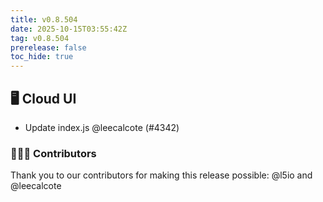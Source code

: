 ```yaml
---
title: v0.8.504
date: 2025-10-15T03:55:42Z
tag: v0.8.504
prerelease: false
toc_hide: true
---
```


## 🖥 Cloud UI

- Update index.js @leecalcote (#4342)

### 👨🏽‍💻 Contributors

Thank you to our contributors for making this release possible:
@l5io and @leecalcote

